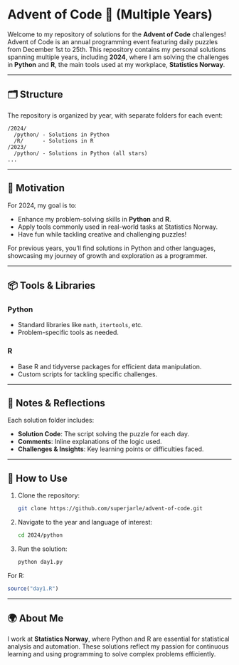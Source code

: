 # Advent of Code 🎄 (Multiple Years)

Welcome to my repository of solutions for the **Advent of Code** challenges! Advent of Code is an annual programming event featuring daily puzzles from December 1st to 25th. This repository contains my personal solutions spanning multiple years, including **2024**, where I am solving the challenges in **Python** and **R**, the main tools used at my workplace, **Statistics Norway**.

---

## 🗂️ Structure

The repository is organized by year, with separate folders for each event:

```
/2024/
  /python/ - Solutions in Python
  /R/      - Solutions in R
/2023/
  /python/ - Solutions in Python (all stars)
...
```

---

## 🚀 Motivation

For 2024, my goal is to:
- Enhance my problem-solving skills in **Python** and **R**.
- Apply tools commonly used in real-world tasks at Statistics Norway.
- Have fun while tackling creative and challenging puzzles!

For previous years, you’ll find solutions in Python and other languages, showcasing my journey of growth and exploration as a programmer.

---

## 📦 Tools & Libraries

### Python
- Standard libraries like `math`, `itertools`, etc.
- Problem-specific tools as needed.

### R
- Base R and tidyverse packages for efficient data manipulation.
- Custom scripts for tackling specific challenges.

---

## 📑 Notes & Reflections

Each solution folder includes:
- **Solution Code**: The script solving the puzzle for each day.
- **Comments**: Inline explanations of the logic used.
- **Challenges & Insights**: Key learning points or difficulties faced.

---

## 🌟 How to Use

1. Clone the repository:
   ```bash
   git clone https://github.com/superjarle/advent-of-code.git
   ```
2. Navigate to the year and language of interest:
   ```bash
   cd 2024/python
   ```
3. Run the solution:
   ```bash
   python day1.py
   ```

For R:
```R
source("day1.R")
```

---

## 🌍 About Me

I work at **Statistics Norway**, where Python and R are essential for statistical analysis and automation. These solutions reflect my passion for continuous learning and using programming to solve complex problems efficiently.

